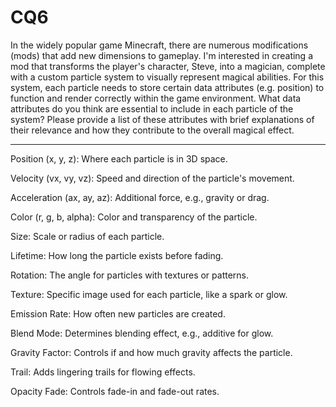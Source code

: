 # CQ6

In the widely popular game Minecraft, there are numerous modifications (mods) that add new dimensions to gameplay. I'm interested in creating a mod that transforms the player's character, Steve, into a magician, complete with a custom particle system to visually represent magical abilities. For this system, each particle needs to store certain data attributes (e.g. position) to function and render correctly within the game environment. What data attributes do you think are essential to include in each particle of the system? Please provide a list of these attributes with brief explanations of their relevance and how they contribute to the overall magical effect.

---

Position (x, y, z): Where each particle is in 3D space.

Velocity (vx, vy, vz): Speed and direction of the particle's movement.

Acceleration (ax, ay, az): Additional force, e.g., gravity or drag.

Color (r, g, b, alpha): Color and transparency of the particle.

Size: Scale or radius of each particle.

Lifetime: How long the particle exists before fading.

Rotation: The angle for particles with textures or patterns.

Texture: Specific image used for each particle, like a spark or glow.

Emission Rate: How often new particles are created.

Blend Mode: Determines blending effect, e.g., additive for glow.

Gravity Factor: Controls if and how much gravity affects the particle.

Trail: Adds lingering trails for flowing effects.

Opacity Fade: Controls fade-in and fade-out rates.
